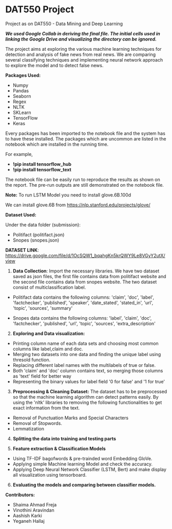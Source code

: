 # DAT550 Project
Project as on DAT550 - Data Mining and Deep Learning

**_We used Google Collab in deriving the final file. The initial cells used in linking the Google Drive and visualizing the directory can be ignored._**

The project aims at exploring the various machine learning techniques for detection and analysis of fake news from real news. We are comparing several classifying techniques and implementing neural network approach to explore the model and to detect false news.

**Packages Used:**
- Numpy
- Pandas
- Seaborn
- Regex
- NLTK
- SKLearn 
- TensorFlow
- Keras

Every packages has been imported to the notebook file and the system has to have these installed. The packages which are uncommon are listed in the notebook which are installed in the running time.

For example, 

- **!pip install tensorflow_hub**
- **!pip install tensorflow_text**

The notebook file can be easily run to reproduce the results as shown on the report. The pre-run outputs are still demonstrated on the notebook file.

**Note:** To run LSTM Model you need to install glove.6B.100d

We can install glove.6B from https://nlp.stanford.edu/projects/glove/

**Dataset Used:**

Under the data folder (submission):
- Politifact (politifact.json)
- Snopes (snopes.json)

**DATASET LINK**: https://drive.google.com/file/d/1OcSQW1_bqahgKn5krQWY9Le8VGyY2utX/view

1. **Data Collection**: Import the necessary libraries. We have two dataset saved as json files, the first file contains data from politifact website and the second file contains data from snopes website. The two dataset consist of multiclassification label.

- Politifact data contains the following columns: 'claim', 'doc', 'label', 'factchecker', 'published', 'speaker', 'date_stated', 'stated_in', 'url', 'topic', 'sources', 'summary'

- Snopes data contains the following columns: 'label', 'claim', 'doc', 'factchecker', 'published', 'url', 'topic', 'sources', 'extra_description'

2. **Exploring and Data visualization:**

- Printing column name of each data sets and choosing most common columns like label,claim and doc.
- Merging two datasets into one data and finding the unique label using thresold function.
- Replacing different label names with the multilabels of true or false.
- Both 'claim' and 'doc' column contains text, so merging those columns as 'text' field for better way
- Representing the binary values for label field '0 for false' and '1 for true'

3. **Preprocessing & Cleaning Dataset:** The dataset has to be preprocessed so that the machine learning algorithm can detect patterns easily. By using the 'nltk' libraries to removing the following functionalities to get exact information from the text.

- Removal of Punctuation Marks and Special Characters
- Removal of Stopwords.
- Lemmatization

4. **Splitting the data into training and testing parts**

5. **Feature extraction & Classification Models**

- Using TF-IDF bagofwords & pre-trainded word Embedding GloVe.
- Applying simple Machine learning Model and check the accuracy.
- Applying Deep Neural Network Classifier (LSTM, Bert) and make display all visualization using tensorboard.

6. **Evaluating the models and comparing between classifier models.**

**Contributors:**

- Shaima Ahmad Freja
- Vinothini Aravindan
- Aashish Karki
- Yeganeh Hallaj
